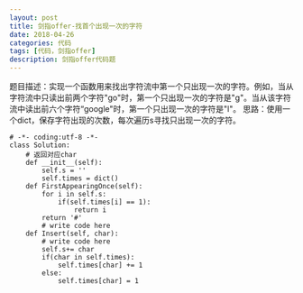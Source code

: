 ```yaml
---
layout: post
title: 剑指offer-找首个出现一次的字符
date: 2018-04-26
categories: 代码
tags: [代码，剑指offer]
description: 剑指offer代码题
---
```


题目描述：实现一个函数用来找出字符流中第一个只出现一次的字符。例如，当从字符流中只读出前两个字符"go"时，第一个只出现一次的字符是"g"。当从该字符流中读出前六个字符“google"时，第一个只出现一次的字符是"l"。
思路：使用一个dict，保存字符出现的次数，每次遍历s寻找只出现一次的字符。

```
# -*- coding:utf-8 -*-
class Solution:
    # 返回对应char
    def __init__(self):
        self.s = ''
        self.times = dict()
    def FirstAppearingOnce(self):
        for i in self.s:
            if(self.times[i] == 1):
                return i
        return '#'
        # write code here
    def Insert(self, char):
        # write code here
        self.s+= char
        if(char in self.times):
            self.times[char] += 1
        else:
            self.times[char] = 1
```
